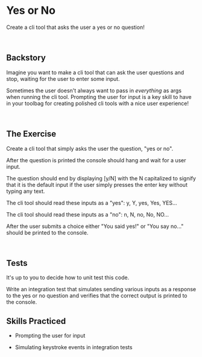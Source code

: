 # Yes or No
Create a cli tool that asks the user a yes or no question!

<br/>

## Backstory
Imagine you want to make a cli tool that can ask the user questions and stop, waiting for the user to enter some input.

Sometimes the user doesn't always want to pass in _everything_ as args when running the cli tool. Prompting the user for input is a key skill to have in your toolbag for creating polished cli tools with a nice user experience!

<br/>

## The Exercise
Create a cli tool that simply asks the user the question, "yes or no".

After the question is printed the console should hang and wait for a user input.

The question should end by displaying [y/N] with the N capitalized to signify that it is the default input if the user simply presses the enter key without typing any text.

The cli tool should read these inputs as a "yes": y, Y, yes, Yes, YES...

The cli tool should read these inputs as a "no": n, N, no, No, NO...

After the user submits a choice either "You said yes!" or "You say no..." should be printed to the console.

<br/>

## Tests
It's up to you to decide how to unit test this code.

Write an integration test that simulates sending various inputs as a response to the yes or no question and verifies that the correct output is printed to the console.
<br/>

## Skills Practiced

- Prompting the user for input

- Simulating keystroke events in integration tests

<br/>
